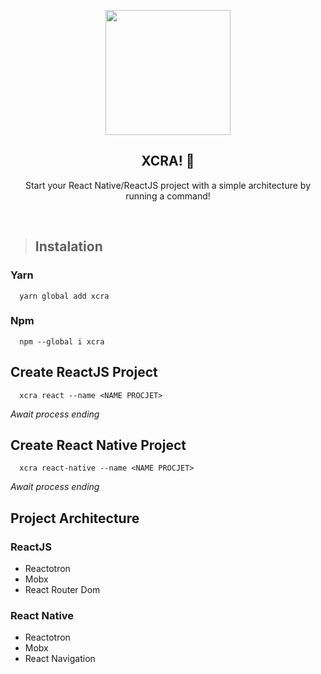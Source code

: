 <p align="center">
    <img src="https://user-images.githubusercontent.com/44801113/221214966-568bd14f-fb9b-441a-bf74-c40974f07184.png" width="200" />
</p>

<h2 align="center">
  XCRA! 🚀
</h2>

<p align="center">
  Start your React Native/ReactJS project with a simple architecture by running a command!
</p>

<br>


> ## Instalation

### Yarn

```
  yarn global add xcra
```

### Npm

```
  npm --global i xcra
```



## Create ReactJS Project
```
  xcra react --name <NAME PROCJET>
```

*Await process ending*


## Create React Native Project
```
  xcra react-native --name <NAME PROCJET>
```

*Await process ending*


## Project Architecture

### ReactJS

- Reactotron
- Mobx
- React Router Dom


### React Native
- Reactotron
- Mobx
- React Navigation